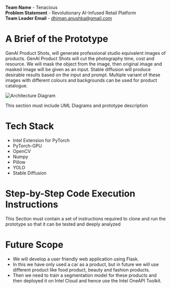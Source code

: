 **Team Name** - Tenacious<br>
**Problem Statement** - Revolutionary AI-Infused Retail Platform<br>
**Team Leader Email** - dhiman.anushka@gmail.com<br>
# A Brief of the Prototype
GenAI Product Shots, will generate professional studio equivalent images of products.
GenAI Product Shots will cut the photography time, cost and resource.
We will mask the object from the image, then original image and masked image will be given as an input.
Stable diffusion will produce desirable results based on the input and prompt.
Multiple variant of these images with different colours and backgrounds can be used for product catalogue.

![Architecture Diagram]((https://drive.google.com/file/d/1no5YR2-pxnFiyLCawAkUeKYTwUXCW2n5/view?usp=sharing))

This section must include UML Diagrams and prototype description<br>

# Tech Stack
- Intel Extension for PyTorch
- PyTorch-GPU
- OpenCV
- Numpy
- Pillow
- YOLO
- Stable Diffusion

# Step-by-Step Code Execution Instructions
This Section must contain a set of instructions required to clone and run the prototype so that it can be tested and deeply analyzed<br>

# Future Scope
- We will develop a user friendly web application using Flask.
- In this we have only used a car as a product, but in future we will use different product like food product, beauty and fashion products.
- Then we need to train a segmentation model for these products and then deployed it on Intel Cloud and hence use the Intel OneAPI Toolkit.


